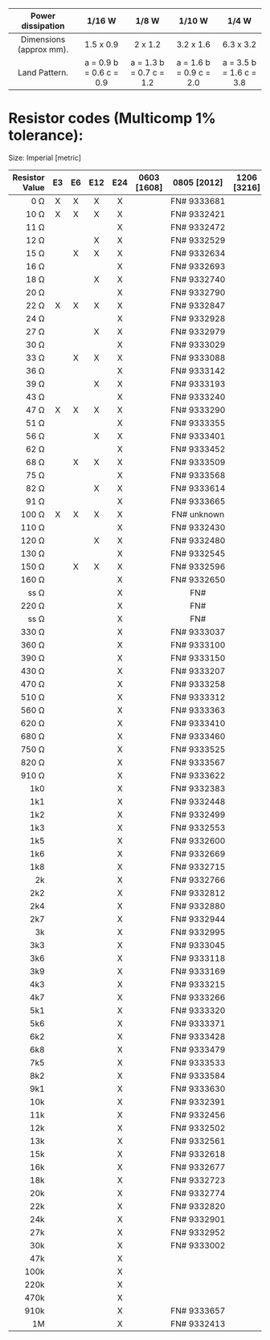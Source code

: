 | Power dissipation  |  1/16 W  |  1/8 W  |  1/10 W  |  1/4 W  |
| :-------------: | :------------: | :-------------: | :------------: | :-------------: |
| Dimensions (approx mm). |1.5 x 0.9|2 x 1.2|3.2 x 1.6|6.3 x 3.2 | length 6.5 ± 0.5 |
|Land Pattern. | a = 0.9 b = 0.6 c = 0.9  |a = 1.3 b = 0.7 c = 1.2 | a = 1.6 b = 0.9 c = 2.0 | a = 3.5 b = 1.6 c = 3.8 |

# Resistor codes (Multicomp 1% tolerance):

Size: Imperial [metric]

| Resistor Value | E3 | E6 | E12 | E24 | 0603 [1608] | 0805 [2012] | 1206 [3216] | 2512 [6432] |
| ----: | :----: | :----: | :----: | :----: | :----: | :----: | :----: | :----: |
|   0 Ω |X|X|X|X| | FN# 9333681 | | |
|  10 Ω |X|X|X|X| | FN# 9332421 | | |
|  11 Ω | | | |X| | FN# 9332472
|  12 Ω | | |X|X| | FN# 9332529
|  15 Ω | |X|X|X| | FN# 9332634
|  16 Ω | | | |X| | FN# 9332693
|  18 Ω | | |X|X| | FN# 9332740
|  20 Ω | | | |X| | FN# 9332790
|  22 Ω |X|X|X|X| | FN# 9332847 
|  24 Ω | | | |X| | FN# 9332928
|  27 Ω | | |X|X| | FN# 9332979
|  30 Ω | | | |X| | FN# 9333029
|  33 Ω | |X|X|X| | FN# 9333088
|  36 Ω | | | |X| | FN# 9333142
|  39 Ω | | |X|X| | FN# 9333193
|  43 Ω | | | |X| | FN# 9333240
|  47 Ω |X|X|X|X| | FN# 9333290
|  51 Ω | | | |X| | FN# 9333355
|  56 Ω | | |X|X| | FN# 9333401
|  62 Ω | | | |X| | FN# 9333452
|  68 Ω | |X|X|X| | FN# 9333509
|  75 Ω | | | |X| | FN# 9333568
|  82 Ω | | |X|X| | FN# 9333614
|  91 Ω | | | |X| | FN# 9333665
| 100 Ω |X|X|X|X| | FN# unknown
| 110 Ω | | | |X| | FN# 9332430
| 120 Ω | | |X|X| | FN# 9332480
| 130 Ω | | | |X| | FN# 9332545
| 150 Ω | |X|X|X| | FN# 9332596
| 160 Ω | | | |X| | FN# 9332650
| ss Ω  | | | |X| | FN#
| 220 Ω | | | |X| | FN#
| ss Ω  | | | |X| | FN#
| 330 Ω | | | |X| | FN# 9333037
| 360 Ω | | | |X| | FN# 9333100
| 390 Ω | | | |X| | FN# 9333150
| 430 Ω | | | |X| | FN# 9333207
| 470 Ω | | | |X| | FN# 9333258
| 510 Ω | | | |X| | FN# 9333312
| 560 Ω | | | |X| | FN# 9333363
| 620 Ω | | | |X| | FN# 9333410
| 680 Ω | | | |X| | FN# 9333460
| 750 Ω | | | |X| | FN# 9333525
| 820 Ω | | | |X| | FN# 9333567
| 910 Ω | | | |X| | FN# 9333622
| 1k0   | | | |X| | FN# 9332383
| 1k1   | | | |X| | FN# 9332448
| 1k2   | | | |X| | FN# 9332499
| 1k3   | | | |X| | FN# 9332553
| 1k5   | | | |X| | FN# 9332600
| 1k6   | | | |X| | FN# 9332669
| 1k8   | | | |X| | FN# 9332715
| 2k    | | | |X| | FN# 9332766
| 2k2   | | | |X| | FN# 9332812
| 2k4   | | | |X| | FN# 9332880
| 2k7   | | | |X| | FN# 9332944
| 3k    | | | |X| | FN# 9332995
| 3k3   | | | |X| | FN# 9333045
| 3k6   | | | |X| | FN# 9333118
| 3k9   | | | |X| | FN# 9333169
| 4k3   | | | |X| | FN# 9333215
| 4k7   | | | |X| | FN# 9333266
| 5k1   | | | |X| | FN# 9333320
| 5k6   | | | |X| | FN# 9333371
| 6k2   | | | |X| | FN# 9333428
| 6k8   | | | |X| | FN# 9333479
| 7k5   | | | |X| | FN# 9333533
| 8k2   | | | |X| | FN# 9333584
| 9k1   | | | |X| | FN# 9333630
| 10k   | | | |X| | FN# 9332391
| 11k   | | | |X| | FN# 9332456
| 12k   | | | |X| | FN# 9332502
| 13k   | | | |X| | FN# 9332561
| 15k   | | | |X| | FN# 9332618
| 16k   | | | |X| | FN# 9332677
| 18k   | | | |X| | FN# 9332723
| 20k   | | | |X| | FN# 9332774
| 22k   | | | |X| | FN# 9332820
| 24k   | | | |X| | FN# 9332901
| 27k   | | | |X| | FN# 9332952
| 30k   | | | |X| | FN# 9333002
| 47k   | | | |X| |
| 100k  | | | |X| |
| 220k  | | | |X| |
| 470k  | | | |X| |
| 910k  | | | |X| | FN# 9333657
| 1M    | | | |X| | FN# 9332413


